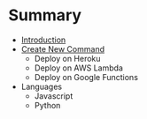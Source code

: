 # Summary

* [Introduction](README.md)
* [Create New Command](chapter1.md)
   * Deploy on Heroku
   * Deploy on AWS Lambda
   * Deploy on Google Functions
* Languages
   * Javascript
   * Python


